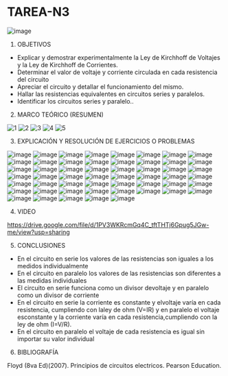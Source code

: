# TAREA-N3

![image](https://user-images.githubusercontent.com/117045943/203684330-316f1591-8f57-46c6-a519-8c15e9858da9.png)


1. OBJETIVOS

- Explicar y demostrar experimentalmente la Ley de Kirchhoff de Voltajes y la Ley de Kirchhoff de Corrientes. 
- Determinar el valor de voltaje y corriente circulada en cada resistencia del circuito 
- Apreciar el circuito y detallar el funcionamiento del mismo.
- Hallar las resistencias equivalentes en circuitos series y paralelos.
- Identificar los circuitos series y paralelo..

2. MARCO TEÓRICO (RESUMEN)

![1](https://user-images.githubusercontent.com/117045943/203826943-e3a81873-929a-4e8d-bb9c-ab4122b7ee89.jpg)
![2](https://user-images.githubusercontent.com/117045943/203826949-15343bbf-1471-47db-b5cb-64d58486a5b1.jpg)
![3](https://user-images.githubusercontent.com/117045943/203826972-05a6de2b-8b9a-4435-856f-361684e7363c.jpg)
![4](https://user-images.githubusercontent.com/117045943/203826984-e9a20f59-ff0e-4d12-abf5-19207dca52c3.jpg)
![5](https://user-images.githubusercontent.com/117045943/203827005-25243318-8515-4186-8f59-8873b35fe873.jpg)

3. EXPLICACIÓN Y RESOLUCIÓN DE EJERCICIOS O PROBLEMAS

![image](https://user-images.githubusercontent.com/117045943/203684378-209d3308-4316-4cb2-b4f4-ed3f9de443b5.png)
![image](https://user-images.githubusercontent.com/117045943/203684394-df4c4df0-8dfb-443c-8fcb-41f89b3aca9b.png)
![image](https://user-images.githubusercontent.com/117045943/203684435-a3d750bf-2f92-4a1c-944e-a5b652a8004e.png)
![image](https://user-images.githubusercontent.com/117045943/203684457-ebb4a459-eee1-4b37-b770-33d02737f064.png)
![image](https://user-images.githubusercontent.com/117045943/203684471-727b68b2-e118-48ab-945f-42b8b9176d2a.png)
![image](https://user-images.githubusercontent.com/117045943/203684494-ccf6ed5e-6675-4ce0-9b13-82fe19db70bb.png)
![image](https://user-images.githubusercontent.com/117045943/203684908-2b95c8b4-0595-43ee-965d-0af6532d18f3.png)
![image](https://user-images.githubusercontent.com/117045943/203684947-393de733-b79b-4cc4-9512-03f59c243a9a.png)
![image](https://user-images.githubusercontent.com/117045943/203684971-fd849c76-92bd-4a00-869d-699068103452.png)
![image](https://user-images.githubusercontent.com/117045943/203685005-1234b79f-1a63-40cb-8ca7-db1e0b77d81d.png)
![image](https://user-images.githubusercontent.com/117045943/203685041-79fd95cc-9eef-405a-acc5-36d4a9a3298a.png)
![image](https://user-images.githubusercontent.com/117045943/203685080-106cc24e-fc56-40fa-ad42-28f087b75921.png)
![image](https://user-images.githubusercontent.com/117045943/203685097-d95efae1-8803-4013-8542-ee2d8899eb87.png)
![image](https://user-images.githubusercontent.com/117045943/203685111-d302d7a9-7836-4ff4-b42c-f1b7941577ab.png)
![image](https://user-images.githubusercontent.com/117045943/203685127-f3a650f6-dc95-472c-b490-52c73053d0df.png)
![image](https://user-images.githubusercontent.com/117045943/203685156-5c1e182d-4f10-41ee-bd97-d4a5ebb00c12.png)
![image](https://user-images.githubusercontent.com/117045943/203685181-4a2b5868-7459-4bc2-98e1-a58f53f21afe.png)
![image](https://user-images.githubusercontent.com/117045943/203685204-c706a99e-fd81-4ff2-8700-ff2b3cd54a2d.png)
![image](https://user-images.githubusercontent.com/117045943/203685408-a568f4de-9d1b-4747-8093-5eb73b4a99b8.png)
![image](https://user-images.githubusercontent.com/117045943/203685432-8e15bb29-59c4-4ca4-9fb6-0bbc5e8fc666.png)
![image](https://user-images.githubusercontent.com/117045943/203685447-5c72ab02-abae-481c-8b29-2807e4a02fdc.png)
![image](https://user-images.githubusercontent.com/117045943/203685478-d0aeed00-70d9-4cba-8aec-05ee2dea3a9c.png)
![image](https://user-images.githubusercontent.com/117045943/203685500-c46bc55f-364e-4310-97e4-6e1721987dcd.png)
![image](https://user-images.githubusercontent.com/117045943/203685517-113d54fd-055d-479e-a903-b2d1b4b81b0e.png)
![image](https://user-images.githubusercontent.com/117045943/203685536-ee458a78-24d7-46c9-8363-17f656f6e77c.png)
![image](https://user-images.githubusercontent.com/117045943/203685563-71cceca3-45d9-4145-b4f0-a9599b7da573.png)
![image](https://user-images.githubusercontent.com/117045943/203685570-3dd8eaaf-ef72-4c5d-8e9e-7af9100094f5.png)
![image](https://user-images.githubusercontent.com/117045943/203685630-d882b515-3489-4cc0-b080-9ac3217b9519.png)
![image](https://user-images.githubusercontent.com/117045943/203685654-0f2d8398-85e1-4870-85e1-2c52bbd42955.png)
![image](https://user-images.githubusercontent.com/117045943/203685670-04640ed3-a9be-4756-beeb-e664193b93ce.png)
![image](https://user-images.githubusercontent.com/117045943/203686644-dc679abf-499e-4a0a-b0be-5b1f0d01bd93.png)
![image](https://user-images.githubusercontent.com/117045943/203686673-1dedf84a-e1ef-496d-9f45-de130fcad61f.png)
![image](https://user-images.githubusercontent.com/117045943/203686683-43e29c4d-79a6-43bd-a814-7c03cedde6f9.png)
![image](https://user-images.githubusercontent.com/117045943/203686706-d1ffcd2d-79f1-410e-a664-4f150788bdbf.png)
![image](https://user-images.githubusercontent.com/117045943/203686892-8486c5ea-22ca-4954-b8b6-2fa26d904670.png)
![image](https://user-images.githubusercontent.com/117045943/203686907-e005c3de-68c2-44ca-9505-620f41901900.png)
![image](https://user-images.githubusercontent.com/117045943/203686926-ccd5ebc9-29e6-4fff-bdab-8cb2ac1209cf.png)
![image](https://user-images.githubusercontent.com/117045943/203686950-d1e8c046-4674-4b3e-9fca-2c130f7be6f4.png)
![image](https://user-images.githubusercontent.com/117045943/203686983-20319e08-841c-46b1-9bae-fb3e56c96282.png)
![image](https://user-images.githubusercontent.com/117045943/203687010-e42e9d27-354b-48da-bc75-feef2a32df3d.png)
![image](https://user-images.githubusercontent.com/117045943/203687033-2df95172-5180-4811-8d3e-88bd1aad33e8.png)
![image](https://user-images.githubusercontent.com/117045943/203687060-b7cd4f13-cd18-4d98-8a84-72efe3793eab.png)
![image](https://user-images.githubusercontent.com/117045943/203687076-5f2182c7-5d8a-4482-8ab4-f275b194509f.png)
![image](https://user-images.githubusercontent.com/117045943/203687086-54a59e60-a71d-4cf2-beee-c203e10ec236.png)
![image](https://user-images.githubusercontent.com/117045943/203687101-d20032d9-6376-4055-8e21-8a68219675af.png)
![image](https://user-images.githubusercontent.com/117045943/203687126-4caaa1b3-6277-4ddc-878b-c846a2a8bbd7.png)
![image](https://user-images.githubusercontent.com/117045943/203687143-b9106432-3b59-4022-8813-b1781a74f463.png)
![image](https://user-images.githubusercontent.com/117045943/203687165-be73b8dd-4a2b-4ae4-b4a7-72a29d2894e7.png)
![image](https://user-images.githubusercontent.com/117045943/203687180-03294152-01c9-4736-8236-4e0cd5747926.png)
![image](https://user-images.githubusercontent.com/117045943/203687195-be2f3f0c-2c37-46a5-81ee-c7dbe6f2d138.png)
![image](https://user-images.githubusercontent.com/117045943/203687213-42a7ef04-64ed-42e9-a117-f74d5dd25a76.png)
![image](https://user-images.githubusercontent.com/117045943/203687230-d6cfb5b4-fff7-4544-8f91-9bffb044cd88.png)
![image](https://user-images.githubusercontent.com/117045943/203687246-cdbbd444-a90f-442d-b180-9122e929af73.png)


4. VIDEO

https://drive.google.com/file/d/1PV3WKRcmGq4C_tftTHTj6Gpug5JGw-me/view?usp=sharing

5. CONCLUSIONES

- En el circuito en serie los valores de las resistencias son iguales a los medidos individualmente 
- En el circuito en paralelo los valores de las resistencias son diferentes a las medidas individuales
- El circuito  en serie funciona como un divisor devoltaje y en paralelo como un divisor de corriente
- En el circuito en serie la corriente es constante y elvoltaje varía en cada resistencia, cumpliendo con laley   de   ohm   (V=IR)   y   en   paralelo   el   voltaje   esconstante y  la  corriente   varía   en   cada   resistencia,cumpliendo con la ley de ohm (I=V/R).
- En el circuito en paralelo el  voltaje de cada resistencia es igual sin importar su valor individual

6. BIBLIOGRAFÍA

Floyd (8va Ed)(2007). Principios de circuitos electricos. Pearson Education.
